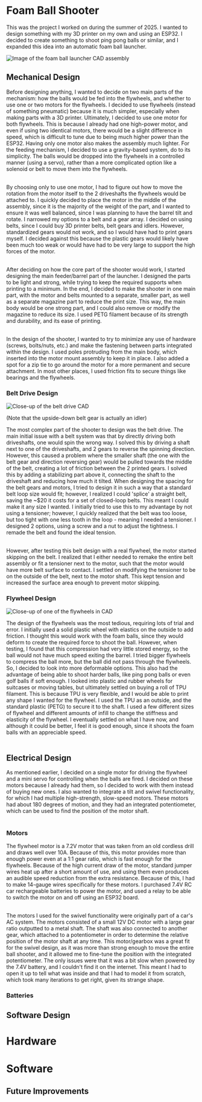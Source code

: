 # Foam Ball Shooter

This was the project I worked on during the summer of 2025. I wanted to design something with my 3D printer on my own and using an ESP32. I decided to create something to shoot ping pong balls or similar, and I expanded this idea into an automatic foam ball launcher.

![Image of the foam ball launcher CAD assembly](/Images/Foam-Ball-Launcher.png)

## Mechanical Design
Before designing anything, I wanted to decide on two main parts of the mechanism: how the balls would be fed into the flywheels, and whether to use one or two motors for the flywheels. I decided to use flywheels (instead of something pneumatic) because it is much simpler, especially when making parts with a 3D printer. Ultimately, I decided to use one motor for both flywheels. This is because I already had one high-power motor, and even if using two identical motors, there would be a slight difference in speed, which is difficult to tune due to being much higher power than the ESP32. Having only one motor also makes the assembly much lighter. For the feeding mechanism, I decided to use a gravity-based system, do to its simplicity. The balls would be dropped into the flywheels in a controlled manner (using a servo), rather than a more complicated option like a solenoid or belt to move them into the flywheels.<br/><br/>

By choosing only to use one motor, I had to figure out how to move the rotation from the motor itself to the 2 driveshafts the flywheels would be attached to. I quickly decided to place the motor in the middle of the assembly, since it is the majority of the weight of the part, and I wanted to ensure it was well balanced, since I was planning to have the barrel tilt and rotate. I narrowed my options to a belt and a gear array. I decided on using belts, since I could buy 3D printer belts, belt gears and idlers. However, standardized gears would not work, and so I would have had to print gears myself. I decided against this because the plastic gears would likely have been much too weak or would have had to be very large to support the high forces of the motor. <br/><br/>

After deciding on how the core part of the shooter would work, I started designing the main feeder/barrel part of the launcher. I designed the parts to be light and strong, while trying to keep the required supports when printing to a minimum. In the end, I decided to make the shooter in one main part, with the motor and belts mounted to a separate, smaller part, as well as a separate magazine part to reduce the print size. This way, the main body would be one strong part, and I could also remove or modify the magazine to reduce its size. I used PETG filament because of its strength and durability, and its ease of printing. <br/><br/>

In the design of the shooter, I wanted to try to minimize any use of hardware (screws, bolts/nuts, etc.) and make the fastening between parts integrated within the design. I used poles protruding from the main body, which inserted into the motor mount assembly to keep it in place. I also added a spot for a zip tie to go around the motor for a more permanent and secure attachment. In most other places, I used friction fits to secure things like bearings and the flywheels.

### Belt Drive Design
![Close-up of the belt drive CAD](/Images/Belt-Drive.png)

(Note that the upside-down belt gear is actually an idler)<br/>

The most complex part of the shooter to design was the belt drive. The main initial issue with a belt system was that by directly driving both driveshafts, one would spin the wrong way. I solved this by driving a shaft next to one of the driveshafts, and 2 gears to reverse the spinning direction. However, this caused a problem where the smaller shaft (the one with the belt gear and direction reversing gear) would be pulled towards the middle of the belt, creating a lot of friction between the 2 printed gears. I solved this by adding a stabilizing part above it, connecting the shaft to the driveshaft and reducing how much it tilted. When designing the spacing for the belt gears and motors, I tried to design it in such a way that a standard belt loop size would fit; however, I realized I could 'splice' a straight belt, saving the ~$20 it costs for a set of closed-loop belts. This meant I could make it any size I wanted. I initially tried to use this to my advantage by not using a tensioner; however, I quickly realized that the belt was too loose, but too tight with one less tooth in the loop - meaning I needed a tensioner. I designed 2 options, using a screw and a nut to adjust the tightness. I remade the belt and found the ideal tension.<br/><br/>

However, after testing this belt design with a real flywheel, the motor started skipping on the belt. I realized that I either needed to remake the entire belt assembly or fit a tensioner next to the motor, such that the motor would have more belt surface to contact. I settled on modifying the tensioner to be on the outside of the belt, next to the motor shaft. This kept tension and increased the surface area enough to prevent motor skipping.

### Flywheel Design
![Close-up of one of the flywheels in CAD](/Images/Flywheel.png)

The design of the flywheels was the most tedious, requiring lots of trial and error. I initially used a solid plastic wheel with elastics on the outside to add friction. I thought this would work with the foam balls, since they would deform to create the required force to shoot the ball. However, when testing, I found that this compression had very little stored energy, so the ball would not have much speed exiting the barrel. I tried bigger flywheels to compress the ball more, but the ball did not pass through the flywheels. So, I decided to look into more deformable options. This also had the advantage of being able to shoot harder balls, like ping pong balls or even golf balls if soft enough. I looked into plastic and rubber wheels for suitcases or moving tables, but ultimately settled on buying a roll of TPU filament. This is because TPU is very flexible, and I would be able to print any shape I wanted for the flywheel. I used the TPU as an outside, and the standard plastic (PETG) to secure it to the shaft. I used a few different sizes of flywheel and different amounts of infill to change the stiffness and elasticity of the flywheel. I eventually settled on what I have now, and although it could be better, I feel it is good enough, since it shoots the foam balls with an appreciable speed.<br/><br/>

## Electrical Design

As mentioned earlier, I decided on a single motor for driving the flywheel and a mini servo for controlling when the balls are fired. I decided on these motors because I already had them, so I decided to work with them instead of buying new ones. I also wanted to integrate a tilt and swivel functionality, for which I had multiple high-strength, slow-speed motors. These motors had about 180 degrees of motion, and they had an integrated potentiometer, which can be used to find the position of the motor shaft. <br/><br/>

### Motors

The flywheel motor is a 7.2V motor that was taken from an old cordless drill and draws well over 10A. Because of this, this motor provides more than enough power even at a 1:1 gear ratio, which is fast enough for the flywheels. Because of the high current draw of the motor, standard jumper wires heat up after a short amount of use, and using them even produces an audible speed reduction from the extra resistance. Because of this, I had to make 14-gauge wires specifically for these motors. I purchased 7.4V RC car rechargeable batteries to power the motor, and used a relay to be able to switch the motor on and off using an ESP32 board. <br/><br/>

The motors I used for the swivel functionality were originally part of a car's AC system. The motors consisted of a small 12V DC motor with a large gear ratio outputted to a metal shaft. The shaft was also connected to another gear, which attached to a potentiometer in order to determine the relative position of the motor shaft at any time. This motor/gearbox was a great fit for the swivel design, as it was more than strong enough to move the entire ball shooter, and it allowed me to fine-tune the position with the integrated potentiometer. The only issues were that it was a bit slow when powered by the 7.4V battery, and I couldn't find it on the internet. This meant I had to open it up to tell what was inside and that I had to model it from scratch, which took many iterations to get right, given its strange shape.

### Batteries



## Software Design

# Hardware

# Software

## Future Improvements
